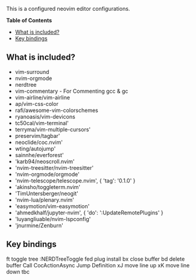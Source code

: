 This is a configured neovim editor configurations.

<!-- markdown-toc start - Don't edit this section. Run M-x markdown-toc-refresh-toc -->
**Table of Contents**

- [What is included?](#what-is-included)
- [Key bindings](#key-bindings)

<!-- markdown-toc end -->


## What is included?
* vim-surround
* nvim-orgmode
* nerdtree
* vim-commentary - For Commenting gcc & gc
* vim-airline/vim-airline
* ap/vim-css-color
* rafi/awesome-vim-colorschemes
* ryanoasis/vim-devicons
* tc50cal/vim-terminal' 
* terryma/vim-multiple-cursors' 
* preservim/tagbar' 
* neoclide/coc.nvim'  
* wting/autojump'  
* sainnhe/everforest'  
* 'karb94/neoscroll.nvim'
* 'nvim-treesitter/nvim-treesitter'
* 'nvim-orgmode/orgmode'
* 'nvim-telescope/telescope.nvim', { 'tag': '0.1.0' }
* 'akinsho/toggleterm.nvim' 
* 'TimUntersberger/neogit' 
* 'nvim-lua/plenary.nvim' 
* 'easymotion/vim-easymotion' 
* 'ahmedkhalf/jupyter-nvim', { 'do': ':UpdateRemotePlugins' } 
* 'luyangliuable/nvim-lspconfig'
* 'jnurmine/Zenburn'


## Key bindings
<Space>ft toggle tree
<C-t> :NERDTreeToggle<CR>
<Space>fed plug install
<Space>bx close buffer
<Space>bd delete buffer
<C-l> Call CocActionAsync Jump Definition
<Space>xJ move line up
<Space>xK move line down
tbc
